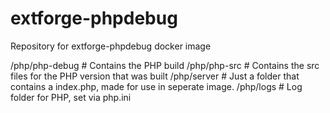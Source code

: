 # extforge-phpdebug
Repository for extforge-phpdebug docker image

/php/php-debug # Contains the PHP build
/php/php-src   # Contains the src files for the PHP version that was built
/php/server    # Just a folder that contains a index.php, made for use in seperate image.
/php/logs      # Log folder for PHP, set via php.ini
